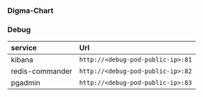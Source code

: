 ### Digma-Chart


### Debug
| service | Url |
| :-- | :-- |
| kibana  | `http://<debug-pod-public-ip>:81` |
| redis-commander  | `http://<debug-pod-public-ip>:82` |
| pgadmin  | `http://<debug-pod-public-ip>:83` |